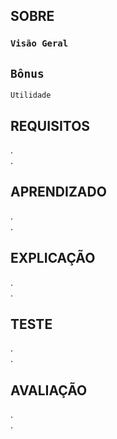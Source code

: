 ## SOBRE
### `Visão Geral`<br>

## `Bônus`<br>

`Utilidade`<br>

## REQUISITOS
. <br>
. <br>

## APRENDIZADO
. <br>
. <br>

## EXPLICAÇÃO
. <br>
. <br>

## TESTE
. <br>
. <br>

## AVALIAÇÃO
. <br>
. <br>